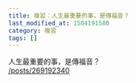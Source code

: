 ```yaml
---
title: 複習：人生最重要的事，是傳福音？
last_modified_at: 1584191580
category: 複習
tags: []
---
```


<p>人生最重要的事，是傳福音？<br/>
<a href="/posts/269192340" target="_blank">/posts/269192340</a></p>
<p> </p>
